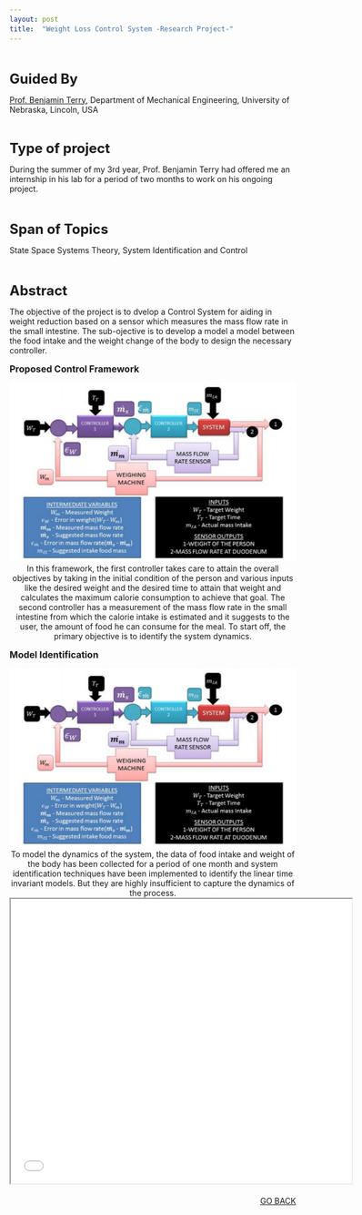 ```yaml
---
layout: post
title:  "Weight Loss Control System -Research Project-"
---
```



<br>
<br>
<font size="5"><b>Guided By</b></font>
<p><a href="http://engineering.unl.edu/mme/benjamin-terry/">Prof. Benjamin Terry</a>, Department of Mechanical Engineering, University of Nebraska, Lincoln, USA</p>
<br>

<font size="5"><b>Type of project</b></font>
<p>During the summer of my 3rd year, Prof. Benjamin Terry had offered me an internship in his lab for a period of two months to work on his ongoing project.</p>
<br>

<br>
<font size="5"><b>Span of Topics</b></font>
<p>State Space Systems Theory, System Identification and Control </p>
<br>

<br>
<font size="5"><b>Abstract</b></font>
<p>The objective of the project is to dvelop a Control System for aiding in weight reduction based on a sensor which measures the mass flow rate in the small intestine. The sub-ojective is to develop a model a model between the food intake and the weight change of the body to design the necessary controller.  
<br>


<font size="3"><b>Proposed Control Framework</b></font>
<section role="banner" align="center">
<center><img src="/img/wls.png" width="630" height="315" /></center>
In this framework, the first controller takes care to attain the overall objectives by taking in the initial condition of the person and various inputs like the desired weight and the desired time to attain that weight and calculates the maximum calorie consumption to achieve that goal. The second controller has a measurement of the mass flow rate in the small intestine from which the calorie intake is estimated and it suggests to the user, the amount of food he can consume for the meal. To start off, the primary objective is to identify the system dynamics. 
</section>

<font size="3"><b>Model Identification</b></font>
<section role="banner" align="center">
<center><img src="/img/wls.png" width="630" height="315" /></center>
To model the dynamics of the system, the data of food intake and weight of the body has been collected for a period of one month and system identification techniques have been implemented to identify the linear time invariant models. But they are highly insufficient to capture the dynamics of the process.

<iframe src="/wls.pdf" 
style="width:600px; height:500px;" frameborder="2"></iframe>
</section>

<br>
<div align="right"><a href="/project.html">GO BACK</a></div>
<br>




